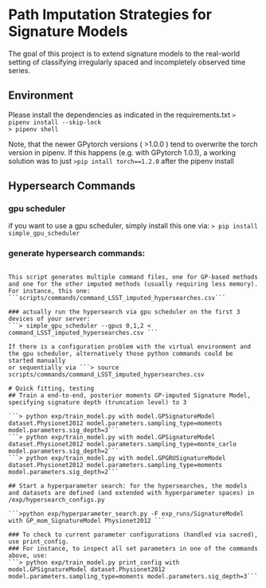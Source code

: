 # Path Imputation Strategies for Signature Models
 
The goal of this project is to extend signature models to the real-world setting of classifying irregularly spaced and incompletely observed time series. 


## Environment
Please install the dependencies as indicated in the requirements.txt 
```> pipenv install --skip-lock```  
```> pipenv shell```

Note, that the newer GPytorch versions ( >1.0.0 ) tend to overwrite the torch version in pipenv. If this happens (e.g. with GPytorch 1.0.1), a working solution was to just ```>pip intall torch==1.2.0``` 
after the pipenv install

## Hypersearch Commands
### gpu scheduler
if you want to use a gpu scheduler, simply install this one via:
```> pip install simple_gpu_scheduler ```

### generate hypersearch commands:
```> python scripts/generate_hypersearch_commands.py

This script generates multiple command files, one for GP-based methods and one for the other imputed methods (usually requiring less memory).
For instance, this one: ```scripts/commands/command_LSST_imputed_hypersearches.csv```

### actually run the hypersearch via gpu scheduler on the first 3 devices of your server:
```> simple_gpu_scheduler --gpus 0,1,2 < command_LSST_imputed_hypersearches.csv ```

If there is a configuration problem with the virtual environment and the gpu scheduler, alternatively those python commands could be started manually
or sequentially via ```> source scripts/commands/command_LSST_imputed_hypersearches.csv

# Quick fitting, testing
## Train a end-to-end, posterior moments GP-imputed Signature Model, specifying signature depth (truncation level) to 3

```> python exp/train_model.py with model.GPSignatureModel dataset.Physionet2012 model.parameters.sampling_type=moments model.parameters.sig_depth=3```
```> python exp/train_model.py with model.GPSignatureModel dataset.Physionet2012 model.parameters.sampling_type=monte_carlo model.parameters.sig_depth=2```
```> python exp/train_model.py with model.GPGRUSignatureModel dataset.Physionet2012 model.parameters.sampling_type=moments model.parameters.sig_depth=2```

## Start a hyperparameter search: for the hypersearches, the models and datasets are defined (and extended with hyperparameter spaces) in /exp/hypersearch_configs.py

```>python exp/hyperparameter_search.py -F exp_runs/SignatureModel with GP_mom_SignatureModel Physionet2012 ```

### To check to current parameter configurations (handled via sacred), use print_config.
### For instance, to inspect all set parameters in one of the commands above, use:
```> python exp/train_model.py print_config with model.GPSignatureModel dataset.Physionet2012 model.parameters.sampling_type=moments model.parameters.sig_depth=3```

